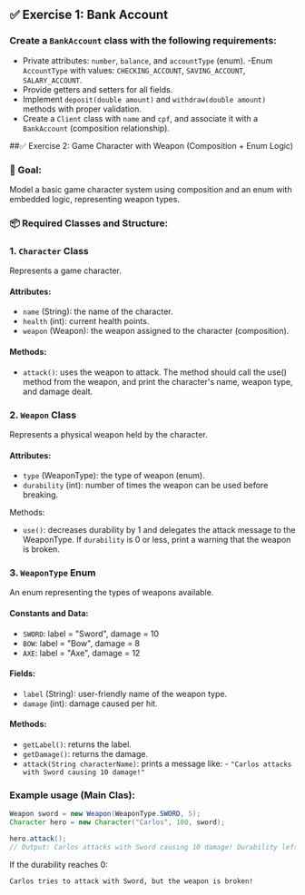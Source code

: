## ✅ Exercise 1: Bank Account
### Create a `BankAccount` class with the following requirements:
- Private attributes: `number`, `balance`, and `accountType` (enum).
-Enum `AccountType` with values: `CHECKING_ACCOUNT`, `SAVING_ACCOUNT`, `SALARY_ACCOUNT`.
- Provide getters and setters for all fields.
- Implement `deposit(double amount)` and `withdraw(double amount)` methods with proper validation.
- Create a `Client` class with `name` and `cpf`, and associate it with a `BankAccount` (composition relationship).


##✅ Exercise 2: Game Character with Weapon (Composition + Enum Logic)
### 🎯 Goal:

Model a basic game character system using composition and an enum with embedded logic, representing weapon types.  

### 📦 Required Classes and Structure:

### 1. `Character` Class  
Represents a game character.  

#### Attributes:

- `name` (String): the name of the character.
- `health` (int): current health points.
- `weapon` (Weapon): the weapon assigned to the character (composition).

#### Methods:

- `attack()`: uses the weapon to attack. The method should call the use() method from the weapon, and print the character's name, weapon type, and damage dealt.

### 2. `Weapon` Class
Represents a physical weapon held by the character.

#### Attributes:

- `type` (WeaponType): the type of weapon (enum).
- `durability` (int): number of times the weapon can be used before breaking.

Methods:

- `use()`: decreases durability by 1 and delegates the attack message to the WeaponType. If `durability` is 0 or less, print a warning that the weapon is broken.

### 3. `WeaponType` Enum

An enum representing the types of weapons available.

#### Constants and Data:

- `SWORD`: label = "Sword", damage = 10
- `BOW`: label = "Bow", damage = 8
- `AXE`: label = "Axe", damage = 12

#### Fields:

- `label` (String): user-friendly name of the weapon type.
- `damage` (int): damage caused per hit.

#### Methods:

- `getLabel()`: returns the label.
- `getDamage()`: returns the damage.
- `attack(String characterName)`: prints a message like:
      - `"Carlos attacks with Sword causing 10 damage!"`

### Example usage (Main Clas):
```java
Weapon sword = new Weapon(WeaponType.SWORD, 5);
Character hero = new Character("Carlos", 100, sword);

hero.attack();
// Output: Carlos attacks with Sword causing 10 damage! Durability left: 4
```
If the durability reaches 0:
```txt
Carlos tries to attack with Sword, but the weapon is broken!
```
